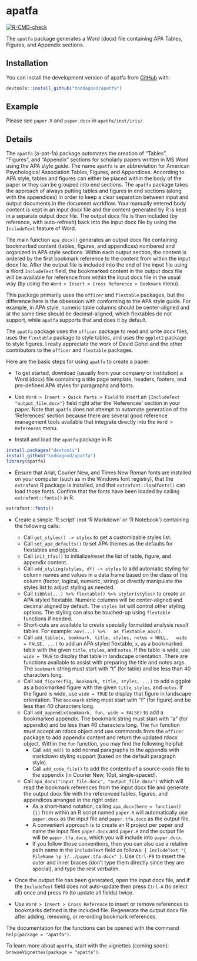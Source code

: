 
<!-- README.md is generated from README.Rmd. Please edit that file -->

# apatfa

<!-- badges: start -->

[![R-CMD-check](https://github.com/toddagood/apatfa/workflows/R-CMD-check/badge.svg)](https://github.com/toddagood/apatfa/actions)
<!-- badges: end -->

The `apatfa` package generates a Word (docx) file containing APA Tables,
Figures, and Appendix sections.

## Installation

You can install the development version of apatfa from
[GitHub](https://github.com/) with:

``` r
devtools::install_github("toddagood/apatfa")
```

## Example

Please see `paper.R` and `paper.docx` in `apatfa/inst/iris/`.

## Details

The `apatfa` (a-pat-fa) package automates the creation of “Tables”,
“Figures”, and “Appendix” sections for scholarly papers written in MS
Word using the APA style guide. The name `apatfa` is an abbreviation for
American Psychological Association Tables, Figures, and Appendices.
According to APA style, tables and figures can either be placed within
the body of the paper or they can be grouped into end sections. The
`apatfa` package takes the approach of always putting tables and figures
in end sections (along with the appendices) in order to keep a clear
separation between input and output documents in the document workflow.
Your manually entered body content is kept in an input docx file and the
content generated by R is kept in a separate output docx file. The
output docx file is then included (by reference, with auto-refresh) back
into the input docx file by using the `IncludeText` feature of Word.

The main function `apa_docx()` generates an output docx file containing
bookmarked content (tables, figures, and appendices) numbered and
organized in APA style sections. Within each output section, the content
is ordered by the first bookmark reference to the content from within
the input docx file. After the output file is included into the end of
the input file using a Word `IncludeText` field, the bookmarked content
in the output docx file will be available for reference from within the
input docx file in the usual way (by using the
`Word > Insert > Cross Reference > Bookmark` menu).

This package primarily uses the `officer` and `flextable` packages, but
the difference here is the obsession with conforming to the APA style
guide. For example, in APA style, numeric table columns should be
center-aligned and at the same time should be decimal-aligned, which
flextables do not support, while `apatfa` supports that and does it by
default.

The `apatfa` package uses the `officer` package to read and write docx
files, uses the `flextable` package to style tables, and uses the
`ggplot2` package to style figures. I really appreciate the work of
David Gohel and the other contributors to the `officer` and `flextable`
packages.

Here are the basic steps for using `apatfa` to create a paper:

-   To get started, download (usually from your company or institution)
    a Word (docx) file containing a title page template, headers,
    footers, and pre-defined APA styles for paragraphs and fonts.

-   Use `Word > Insert > Quick Parts > Field` to insert an
    `{IncludeText "output_file.docx"}` field right after the
    ‘References’ section in your paper. Note that `apatfa` does not
    attempt to automate generation of the ‘References’ section because
    there are several good reference management tools available that
    integrate directly into the `Word > References` menu.

-   Install and load the `apatfa` package in R:

``` r
install.packages("devtools")
install_github("toddagood/apatfa")
library(apatfa)
```

-   Ensure that Arial, Courier New, and Times New Roman fonts are
    installed on your computer (such as in the Windows font registry),
    that the `extrafont` R package is installed, and that
    `extrafont::loadfonts()` can load those fonts. Confirm that the
    fonts have been loaded by calling `extrafont::fonts()` in R.

``` r
extrafont::fonts()
```

-   Create a simple ‘R script’ (not ‘R Markdown’ or ‘R Notebook’)
    containing the following calls:

    -   Call `get_styles() -> styles` to get a customizable styles list.
    -   Call `set_apa_defaults()` to set APA themes as the defaults for
        flextables and ggplots.
    -   Call `init_tfas()` to initialize/reset the list of table,
        figure, and appendix content.
    -   Call `add_styling(styles, df) -> styles` to add automatic
        styling for column names and values in a data frame based on the
        class of the column (factor, logical, numeric, string) or
        directly manipulate the styles list to adjust styling as needed.
    -   Call `tibble(...) %>% flextable() %>% styler(styles)` to create
        an APA styled flextable. Numeric columns will be center-aligned
        and decimal aligned by default. The `styles` list will control
        other styling options. The styling can also be touched-up using
        `flextable` functions if needed.
    -   Short-cuts are available to create specially formatted analysis
        result tables. For example: `aov(...) %>%   as_flextable_aov()`.
    -   Call
        `add_table(x, bookmark, title, styles, notes = NULL,   wide = FALSE, ...)`
        to add an APA styled flextable, `x`, as a bookmarked table with
        the given `title`, `styles`, and `notes`. If the table is wide,
        use `wide = TRUE` to display that table in landscape
        orientation. There are functions available to assist with
        preparing the title and notes args. The `bookmark` string must
        start with “t” (for table) and be less than 40 characters long.
    -   Call `add_figure(fig, bookmark, title, styles, ...)` to add a
        ggplot as a bookmarked figure with the given `title`, `styles`,
        and `notes`. If the figure is wide, use `wide = TRUE` to display
        that figure in landscape orientation. The `bookmark` string must
        start with “f” (for figure) and be less than 40 characters long.
    -   Call `add_appendix(bookmark, fun, wide = FALSE)` to add a
        bookmarked appendix. The bookmark string must start with “a”
        (for appendix) and be less than 40 characters long. The `fun`
        function must accept an rdocx object and use commands from the
        `officer` package to add appendix content and return the updated
        rdocx object. Within the `fun` function, you may find the
        following helpful:
        -   Call `add_md()` to add normal paragraphs to the appendix
            with markdown styling support (based on the default
            paragraph style).
        -   Call `add_code_file()` to add the contents of a source-code
            file to the appendix (in Courier New, 10pt, single-spaced).
    -   Call `apa_docx("input_file.docx", "output_file.docx")` which
        will read the bookmark references from the input docx file and
        generate the output docx file with the referenced tables,
        figures, and appendices arranged in the right order.
        -   As a short-hand notation, calling
            `apa_docx(here = function() {})` from within an R script
            named `paper.R` will automatically use `paper.docx` as the
            input file and `paper.tfa.docx` as the output file.
        -   A convenient approach is to create an R project per paper
            and name the input files `paper.docx` and `paper.R` and the
            output file will be `paper.tfa.docx`, which you will include
            into `paper.docx`.
        -   If you follow those conventions, then you can also use a
            relative path name in the `IncludeText` field as follows:
            `{ IncludeText "{ FileName \p }/../paper.tfa.docx" }`. Use
            `Ctrl-F9` to insert the outer and inner braces (don’t type
            them directly since they are special), and type the rest
            verbatim.

-   Once the output file has been generated, open the input docx file,
    and if the `IncludeText` field does not auto-update then press
    `Ctrl-A` (to select all) once and press `F9` (to update all fields)
    twice.

-   Use `Word > Insert > Cross Reference` to insert or remove references
    to bookmarks defined in the included file. Regenerate the output
    docx file after adding, removing, or re-ording bookmark references.

The documentation for the functions can be opened with the command
`help(package = "apatfa")`.

To learn more about `apatfa`, start with the vignettes (coming soon):
`browseVignettes(package = "apatfa")`.
